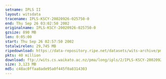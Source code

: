 ```yaml
---
setname: IPLS II
layout: witsdata
tracename: IPLS-KSCY-20020926-025750-0
end: Thu Sep 26 03:02:50 2002
originalname: IPLS-KSCY-20020926-025750-0
gzsize: 890 MB
len: 0:05:00
start: Thu Sep 26 02:57:50 2002
totalwirelen: 29,745 MB
ripedownload: https://data-repository.ripe.net/datasets/wits-archive/pma/long/ipls/2/IPLS-KSCY-20020926-025750-0.gz
pkts: 40 million
download: ftp://wits.cs.waikato.ac.nz/pma/long/ipls/2/IPLS-KSCY-20020926-025750-0.gz
size: 3,123 MB
md5: c48ac0ffaa8ade95a0f445f0a8314303
---
```


